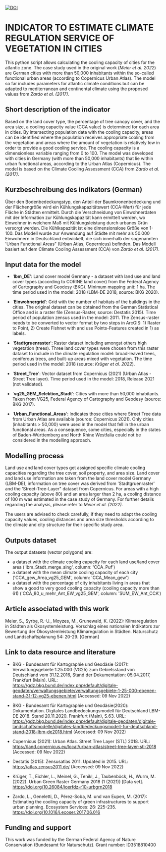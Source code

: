 [![DOI](https://zenodo.org/badge/DOI/10.5281/zenodo.7010530.svg)](https://doi.org/10.5281/zenodo.7010530)

# **INDICATOR TO ESTIMATE CLIMATE REGULATION SERVICE OF VEGETATION IN CITIES** 

This python script allows calculating the cooling capacity of cities for the atlantic zone. The case study used in the original work (*Meier et al. 2022*) are German cities with more than 50,000 inhabitants within the so-called functional urban areas (according to Copernicus Urban Atlas). The model so far includes parameters for atlantic climate conditions but can be adapted to mediterranean and continental climate using the proposed values from *Zardo et al. (2017)*. 


## Short description of the indicator

Based on the land cover type, the percentage of tree canopy cover, and the area size, a cooling capacity value (CCA value) is determined for each area in cities. By intersecting population data with the cooling capacity, areas can be identified where the population receives appropriate cooling from the vegetation and areas where the amount of vegetation is relatively low in order to provide a good cooling service. The cooling capacity is a dimensionless variable ranging from 0 to 100. The model was developed with cities in Germany (with more than 50,000 inhabitants) that lie within urban functional areas, according to the Urban Atlas (Copernicus). The model is based on the Climate Cooling Assessment (CCA) from *Zardo et al. (2017)*. 


## Kurzbeschreibung des indikators (German)

Über den Bodenbedeckungstyp, den Anteil der Baumkronenbedeckung und der Flächengröße wird ein Kühlungskapazitätswert (CCA-Wert) für jede Fläche in Städten ermittelt.
Durch die Verschneidung von Einwohnerdaten mit der Information zur Kühlungskapazität kann ermittelt werden, wo Einwohner in welchem Maß mit Kühlungsleistung durch urbanes Grün versorgt werden. Die Kühlkapazität ist eine dimensionslose Größe von 1-100.
Das Modell wurde zur Anwendung auf Städte mit mehr als 50.000 Einwohnern in Deutschland entwickelt, die sich innerhalb der sogenannten 'Urban Functional Areas" (Urban Atlas, Copernicus) befinden. 
Das Modell basiert auf dem Climate Cooling Assessment (CCA) von *Zardo et al. (2017)*. 

 
## Input data for the model

* '**lbm_DE**': Land cover model Germany - a dataset with land use and land cover types (according to CORINE land cover) from the Federal Agency of Cartography and Geodesy (BKG). Minimum mapping unit: 1 ha. The time period used in the model: 2018 (LBM-DE 2018, source: BKG 2020).

* '**Einwohnergrid**': Grid with the number of habitats of the buildings in the cities. The original dataset can be obtained from the German Statistical Office and is a raster file (Zensus-Raster, source: Destatis 2015). Time period of population zensus used in the model: 2011. 
The Zensus-raster needs to be converted to vector format by two steps in ArcGIS: 1) Raster to Point, 2) Create Fishnet with and use Points-Features created in 1) as labels. 

* '**Stadtgruenraster**': Raster dataset including amongst others high vegetation (trees). Three land cover types were chosen from this raster dataset to include in the climate regulation model: broad-leaved trees, coniferous trees, and built-up areas mixed with vegetation. The time period used in the model: 2018 (source: *Krüger et al. 2022*).

* '**Street_Tree**': Vector dataset from Copernicus (2021) (Urban Atlas - Street Tree layer). Time period used in the model: 2018, Release 2021 (not validated).

* '**vg25_GEM_Selektion_Stadt**': Cities with more than 50,000 inhabitants. Taken from VG25, Federal Agency of Cartography and Geodesy (source: BKG 2017).

* '**Urban_Functional_Areas**': Indicates those cities where Street Tree data from Urban Atlas are available (source: Copernicus 2021). Only cities (inhabitants > 50,000) were used in the model that fell in the urban functional areas. As a consequence, some cities, especially in the states of Baden-Württemberg and North Rhine Westfalia could not be considered in the modelling approach.


## Modelling process

Land use and land cover types get assigned specific climate cooling capacities regarding the tree cover, soil property, and area size. 
Land cover and land use information are taken from the land cover model Germany (LBM-DE), information on tree cover was derived from 'Stadtgruenraster' and the 'Street-Tree-Layer" dataset from Copernicus. For areas with a high cooling capacity (above 80) and an area larger than 2 ha, a cooling distance of 100 m was estimated in the case study of Germany. For further details regarding the analysis, please refer to *Meier et al. (2022)*. 

The users are advised to check carefully, if they need to adapt the cooling capacity values, cooling distances and area size thresholds according to the climate and city structure for their specific study area. 


## Outputs dataset

The output datasets (vector polygons) are: 
* a dataset with the climate cooling capacity for each land use/land cover area ('lbm_Stadt_merge_sing', column: 'CCA_Puf')
* a dataset with the mean climate cooling capacity of each city ('CCA_gew_Area_vg25_GEM', column: 'CCA_Mean_gew')
* a dataset with the percentage of city inhabitants living in areas that show a good to very good cooling capacity (cooling capacity more than 61) 
('CCA_80_u_mehr_Ant_EW_vg25_GEM', column: 'SUM_EW_Ant_CCA')


## Article associated with this work

Meier, S., Syrbe, R.-U., Moyzes, M., Grunewald, K. (2022): Klimaregulation in Städten als Ökosystemleistung. Vorschlag eines nationalen Indikators zur Bewertung der Ökosystemleistung Klimaregulation in Städten. Naturschutz und Landschaftsplanung 54: 20-29. [German]

## Link to data resource and literature

* BKG - Bundesamt für Kartographie und Geodäsie (2017): Verwaltungsgebiete 1:25.000 (VG25) zum Gebietsstand von Deutschland vom 31.12.2016, Stand der Dokumentation: 05.04.2017, Frankfurt (Main). URL: https://gdz.bkg.bund.de/index.php/default/digitale-geodaten/verwaltungsgebiete/verwaltungsgebiete-1-25-000-ebenen-stand-31-12-vg25-ebenen.html (Accessed: 09 Nov 2022)

* BKG - Bundesamt für Kartographie und Geodäsie(2020): Dokumentation. Digitales Landbedeckungsmodell für Deutschland LBM-DE 2018. Stand 20.11.2020. 
Frankfurt (Main), S.63. URL: https://gdz.bkg.bund.de/index.php/default/digitale-geodaten/digitale-landschaftsmodelle/digitales-landbedeckungsmodell-fur-deutschland-stand-2018-lbm-de2018.html (Accessed: 09 Nov 2022)

* Copernicus (2021): Urban Atlas. Street Tree Layer (STL) 2018. URL: https://land.copernicus.eu/local/urban-atlas/street-tree-layer-stl-2018 
(Accessed: 09 Nov 2022)

* Destatis (2015): Zensusatlas 2011. Updated in 2015. URL: https://atlas.zensus2011.de/ (Accessed: 09 Nov 2022)

* Krüger, T., Eichler, L., Meinel, G., Tenikl, J., Taubenböck, H., Wurm, M. (2022). Urban Green Raster Germany 2018 (1 (2021)) [Data set]. 
https://doi.org/10.26084/ioerfdz-r10-urbgrn2018

* Zardo, L., Geneletti, D., Pérez-Soba, M. und van Eupen, M. (2017): Estimating the cooling capacity of green infrastructures to support urban planning. Ecosystem Services: 26: 225-235. https://doi.org/10.1016/j.ecoser.2017.06.016


## Funding and support

This work was funded by the German Federal Agency of Nature Conservation (Bundesamt für Naturschutz). Grant number: ID3518810400


